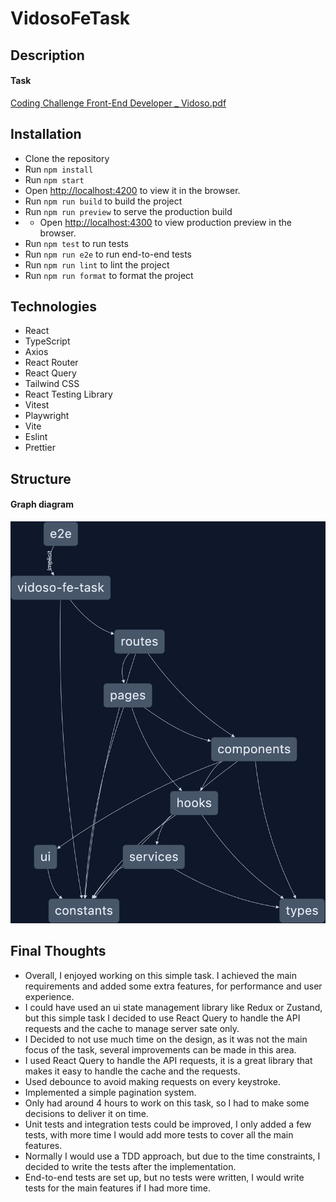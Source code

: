 # VidosoFeTask

## Description

#### Task

[Coding Challenge Front-End Developer \_ Vidoso.pdf](task/Coding%20Challenge%20Front-End%20Developer%20_%20Vidoso.pdf)

## Installation

- Clone the repository
- Run `npm install`
- Run `npm start`
- Open [http://localhost:4200](http://localhost:4200) to view it in the browser.
- Run `npm run build` to build the project
- Run `npm run preview` to serve the production build
- - Open [http://localhost:4300](http://localhost:4300) to view production preview in the browser.
- Run `npm test` to run tests
- Run `npm run e2e` to run end-to-end tests
- Run `npm run lint` to lint the project
- Run `npm run format` to format the project

## Technologies

- React
- TypeScript
- Axios
- React Router
- React Query
- Tailwind CSS
- React Testing Library
- Vitest
- Playwright
- Vite
- Eslint
- Prettier

## Structure

#### Graph diagram

![graph.png](diagrams/graph.png)

## Final Thoughts

- Overall, I enjoyed working on this simple task. I achieved the main requirements and added some extra features, for
  performance and user experience.
- I could have used an ui state management library like Redux or Zustand, but this simple task I decided to use React Query to handle the
  API requests and the cache to manage server sate only.
- I Decided to not use much time on the design, as it was not the main focus of the task, several improvements can be
  made in this area.
- I used React Query to handle the API requests, it is a great library that makes it easy to handle the cache and the
  requests.
- Used debounce to avoid making requests on every keystroke.
- Implemented a simple pagination system.
- Only had around 4 hours to work on this task, so I had to make some decisions to deliver it on time.
- Unit tests and integration tests could be improved, I only added a few tests, with more time I would add more tests to
  cover all the main features.
- Normally I would use a TDD approach, but due to the time constraints, I decided to write the tests after the
  implementation.
- End-to-end tests are set up, but no tests were written, I would write tests for the main features if I had more time.
